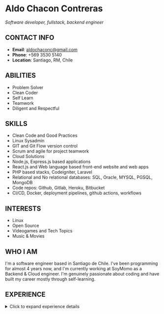 # Aldo Chacon Contreras
*Software developer, fullstack, backend engineer*

## CONTACT INFO
- **Email**: aldochaconc@gmail.com
- **Phone**: +569 3530 5140
- **Location**: Santiago, RM, Chile

## ABILITIES
- Problem Solver
- Clean Coder
- Self Learn
- Teamwork
- Diligent and Respectful

## SKILLS
- Clean Code and Good Practices
- Linux Sysadmin
- GIT and Git Flow version control
- Scrum and agile for project teamwork
- Cloud Solutions
- Node.js, Express.js based applications
- React.js and Web language based front-end website and web apps
- PHP based stacks, Codeigniter, Laravel
- Relational and No relational databases: SQL, Oracle, MYSQL, PGSQL, MongoDB
- Code repos: Github, Gitlab, Heroku, Bitbucket
- CI/CD, Docker, deployment pipelines, github actions, workflows

## INTERESTS
- Linux
- Open Source
- Videogames and Tech Topics
- Music & Movies

## WHO I AM
I'm a software engineer based in Santiago de Chile. I've been programming for almost 4 years now, and I'm currently working at SoyMomo as a Backend & Cloud engineer. I'm genuinely passionate about coding and have built my career mostly through self-learning.

## EXPERIENCE
<details>
<summary>Click to expand experience details</summary>

### Backend Engineer, SoyMomo Technology for Kids (Nov 2021 - Current)
- Backend and Cloud engineer at SoyMomo Technology for Kids, responsible for developing, integrating new features, improving, and maintaining the main server applications that connect mobile clients to tablets and smartwatches.
- **Responsibilities**: 
  - Design and develop server applications using Node.js/express.js, Parse server, and cloud functions. 
  - Implement server-side features such as new tablet/smartwatches features, push notifications, AWS services, and instances. 
  - Coordinate with other development teams for integrations, refactors, and maintenance.
- **Stacks**: Node.js/express.js, Parse server & cloud functions, AWS services, RESTful APIs, Microservices, GitHub & github tools.

### Front-end Software Engineer, Patagon & Catholic Chilean University (2021)
- Design & develop a platform for volunteers and administrators.
- **Responsibilities**: 
  - Designing and developing front-end solutions using React.js, Bootstrap, and JavaScript. 
  - Collaborate with the backend team leveraging APIs and Oracle DB.
- **Stacks**: React.js, RestAPI architecture, Bootstrap, Docker, Oracle DB, GitHub.

### Full-stack Software Engineer, Patagon & Catholic Chilean University (2020)
- Developed and managed a mentoring platform.
- **Responsibilities**: 
  - Creating and managing mentoring programs, links between mentors and students, polls, and user management.
- **Stacks**: PHP, MVC architecture, CodeIgniter4, Oracle DB, Bootstrap, JavaScript, jQuery, GitHub, and Git. 

### Falabella Insurance Integration (May 2019 - Oct 2019) - Watermelon SpA, Falabella
- Front-end software developer for Falabella's insurance and finance areas.
- **Responsibilities**: 
  - Design and develop front-end solutions using Javascript, Angular 6, and Bootstrap UI.
- **Stacks**: Javascript, Angular 6, Bootstrap UI, APIs, JIRA, Gitflow, Agile, Scrum.

### Web Development (2011 - 2012) - Self Employed
- Freelance development, management, maintenance.
- **Stacks**: Web languages (HTML, CSS, JavaScript), Bootstrap, LAMPP stack.

</details>
